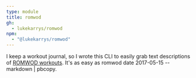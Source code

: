 ```yaml
---
type: module
title: romwod
gh:
  - lukekarrys/romwod
npm:
  - "@lukekarrys/romwod"
---
```


I keep a workout journal, so I wrote this CLI to easily grab text descriptions of [ROMWOD workouts](https://github.com/lukekarrys/romwod). It's as easy as romwod date 2017-05-15 --markdown | pbcopy.
